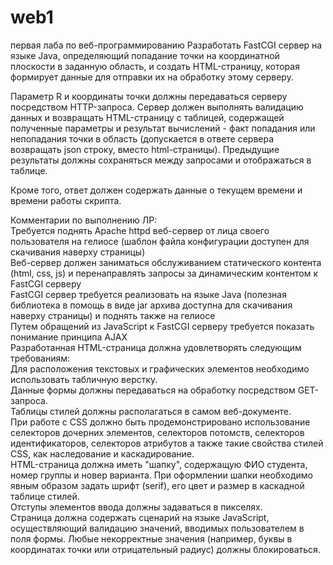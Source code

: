 # web1
первая лаба по веб-программированию
Разработать FastCGI сервер на языке Java, определяющий попадание точки на координатной плоскости в заданную область, и создать HTML-страницу, которая формирует данные для отправки их на обработку этому серверу.  

Параметр R и координаты точки должны передаваться серверу посредством HTTP-запроса. Сервер должен выполнять валидацию данных и возвращать HTML-страницу с таблицей, содержащей полученные параметры и результат вычислений - факт попадания или непопадания точки в область (допускается в ответе сервера возвращать json строку, вместо html-страницы). Предыдущие результаты должны сохраняться между запросами и отображаться в таблице.  

Кроме того, ответ должен содержать данные о текущем времени и времени работы скрипта.  

Комментарии по выполнению ЛР:  
Требуется поднять Apache httpd веб-сервер от лица своего пользователя на гелиосе (шаблон файла конфигурации доступен для скачивания наверху страницы)  
Веб-сервер должен заниматься обслуживанием статического контента (html, css, js) и перенаправлять запросы за динамическим контентом к FastCGI серверу  
FastCGI сервер требуется реализовать на языке Java (полезная библиотека в помощь в виде jar архива доступна для скачивания наверху страницы) и поднять также на гелиосе  
Путем обращений из JavaScript к FastCGI серверу требуется показать понимание принципа AJAX  
Разработанная HTML-страница должна удовлетворять следующим требованиям:  
Для расположения текстовых и графических элементов необходимо использовать табличную верстку.  
Данные формы должны передаваться на обработку посредством GET-запроса.  
Таблицы стилей должны располагаться в самом веб-документе.  
При работе с CSS должно быть продемонстрировано использование селекторов дочерних элементов, селекторов потомств, селекторов идентификаторов, селекторов атрибутов а также такие свойства стилей CSS, как наследование и каскадирование.  
HTML-страница должна иметь "шапку", содержащую ФИО студента, номер группы и новер варианта. При оформлении шапки необходимо явным образом задать шрифт (serif), его цвет и размер в каскадной таблице стилей.  
Отступы элементов ввода должны задаваться в пикселях.  
Страница должна содержать сценарий на языке JavaScript, осуществляющий валидацию значений, вводимых пользователем в поля формы. Любые некорректные значения (например, буквы в координатах точки или отрицательный радиус) должны блокироваться.  
